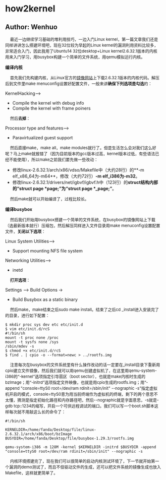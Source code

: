 # how2kernel

## Author: Wenhuo

&nbsp;&nbsp;&nbsp;&nbsp;<font size=2>最近一边继续学习基础的堆利用技巧，一边入门Linux kernel，第一篇文章我们还是同样讲讲怎么搭建环境吧，现在32位较为早起的Linux kernel的漏洞利用资料比较多，非常适合入门，因此我用了Ubuntu14 32位desktop+Linux kernel2.6.32.1版本的内核用来入门学习，用busybox构建一个简单的文件系统，用qemu模拟运行内核。</font></br>

**编译内核**

&nbsp;&nbsp;&nbsp;&nbsp;<font size=2>首先我们先构建内核，从Linux官方的[镜像网站](https://mirrors.edge.kernel.org/pub/linux/kernel/)上下载2.6.32.1版本的内核代码。解压后到文件里make menuconfig设置好配置文件，一般来讲**确保下列选项是勾选**的：</font></br>

KernelHacking-->

- Compile the kernel with debug info
- Compile the kernel with frame poiners

&nbsp;&nbsp;&nbsp;&nbsp;<font size=2>然后**去掉**：</font></br>

Processor type and features-->

- Paravirtualized guest support

&nbsp;&nbsp;&nbsp;&nbsp;<font size=2>然后直接make，make all，make modules就行了。但是生活怎么会对我们这么好呢？马上make就报错了（因为目前版本的gcc版本过高，kernel版本过低，有些语法已经不能使用），所以make之前我们要先做一些改动：</font></br>

- 修改linux-2.6.32.1/arch/x86/vdso/Makefile中（大约28行）的**-m elf_x86_64为-m64**，修改（大约72行）**-m elf_i386为-m32**。
- 修改linux-2.6.32.1/drivers/net/igbvf/igbvf.h中（123行）的**struct结构内部的“struct page *page;”为“struct page *_page;”**。

&nbsp;&nbsp;&nbsp;&nbsp;<font size=2>然后make就可以开始编译了，过程比较长。</font></br>

**编译busybox**

&nbsp;&nbsp;&nbsp;&nbsp;<font size=2>然后我们开始用busybox搭建一个简单的文件系统，在busybox的镜像网站上下载（选最新版本就行）压缩包，然后解压同样进入文件目录用make menuconfig设置配置文件，**关闭以下选项**：</font></br>

Linux System Utilities-->

- Support mounting NFS file system

Networking Utilities-->

- inetd

&nbsp;&nbsp;&nbsp;&nbsp;<font size=2>**打开选项**：</font></br>

Settings --> Build Options ->

- Build Busybox as a static binary

&nbsp;&nbsp;&nbsp;&nbsp;<font size=2>然后make，make结束之后sudo make install。结束了之后cd _install进入安装完了的目录，进行如下配置：</font></br>

```shell
$ mkdir proc sys dev etc etc/init.d
$ vim etc/init.d/rcS
#!/bin/sh
mount -t proc none /proc
mount -t sysfs none /sys
/sbin/mdev -s
$ chmod +x etc/init.d/rcS
$ find . | cpio -o --format=newc > ../rootfs.img
```

&nbsp;&nbsp;&nbsp;&nbsp;<font size=2>注意每次在busybox的文件系统里有什么操作改动的话一定要在_install目录下重新用cpio建立文件镜像，然后我们就可以用qemu创建虚拟机了，在这里用qemu-system-i386的“-kernel”选项指定引导扇区（boot sector），也就是make内核时生成的bzImage；用“-initrd”选项指定文件映像，也就是用cpio生成的rootfs.img；用“-append "console=ttyS0 root=/dev/ram rdinit=/sbin/init"  --nographic -s”指定虚拟机开启的模式，console=ttyS0意为用当前终端作为虚拟机的终端，剩下的两个意思不太懂，猜测是指定初始化路径和内存路径吧，然后--nographic就是字面意思，-s就是-gdb tcp::1234的缩写，开启一个可供远程调试的端口。我们可以写一个boot.sh脚本这样每次就不用敲这么长的命令了：</font></br>

```shell
#!/bin/sh

KERNELDIR=/home/fanda/Desktop/file/linux-2.6.32.1/arch/x86/boot/bzImage
BUSYDIR=/home/fanda/Desktop/file/busybox-1.29.3/rootfs.img

qemu-system-i386 -m 128M -kernel $KERNELDIR -initrd $BUSYDIR -append "console=ttyS0 root=/dev/ram rdinit=/sbin/init" --nographic -s

```

&nbsp;&nbsp;&nbsp;&nbsp;<font size=2>内核环境搭建完了，现在我们可以很简单的启动内核测试环境了，下一节就开始第一个漏洞的demo测试了，而且不但驱动文件的生成，还可以把文件系统的镜像生成也放入Makefile，这样就更简单了。</font></br>